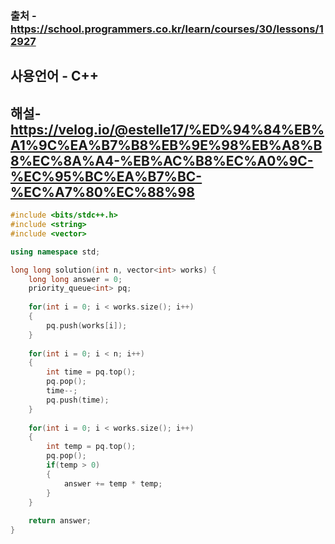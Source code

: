 ### 출처 - https://school.programmers.co.kr/learn/courses/30/lessons/12927
## 사용언어 - C++
## 해설- https://velog.io/@estelle17/%ED%94%84%EB%A1%9C%EA%B7%B8%EB%9E%98%EB%A8%B8%EC%8A%A4-%EB%AC%B8%EC%A0%9C-%EC%95%BC%EA%B7%BC-%EC%A7%80%EC%88%98

```cpp
#include <bits/stdc++.h>
#include <string>
#include <vector>

using namespace std;

long long solution(int n, vector<int> works) {
    long long answer = 0;
    priority_queue<int> pq;
    
    for(int i = 0; i < works.size(); i++)
    {
        pq.push(works[i]);
    }
    
    for(int i = 0; i < n; i++)
    {
        int time = pq.top();
        pq.pop();
        time--;
        pq.push(time);
    }
    
    for(int i = 0; i < works.size(); i++)
    {
        int temp = pq.top();
        pq.pop();
        if(temp > 0)
        {
            answer += temp * temp;
        }
    }
    
    return answer;
}
```